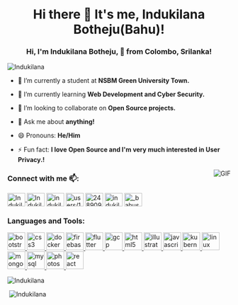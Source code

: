<h1 align="center">Hi there 👋 It's me, Indukilana Botheju(Bahu)!</h1>


<h3 align="center">Hi, I'm Indukilana Botheju, 🚀 from Colombo, Srilanka!</h3>
    
<p align="left"> <img src="https://komarev.com/ghpvc/?username=Indukilana&color=brightgreen" alt="Indukilana" /> </p>

- 🔭 I’m currently a student at **NSBM Green University Town.**

- 🌱 I’m currently learning **Web Development and Cyber Security.**

- 👯 I’m looking to collaborate on **Open Source projects.**

- 💬 Ask me about **anything!**

- 😄 Pronouns: **He/Him**

- ⚡ Fun fact: **I love Open Source and I'm very much interested in User Privacy.!**

<img align="right" alt="GIF" src="https://media.giphy.com/media/IpeYSEZshTefe/giphy.gif" />

<p align="left">
<h3 align="left">Connect with me 📫:</h3>

<a href="https://dev.to/indukilana"><img align="center" src="https://d2fltix0v2e0sb.cloudfront.net/dev-badge.svg" alt="Indukilana Botheju's DEV Profile" height="30" width="40">
</a>
<a href="https://twitter.com/IndukilanaB" target="blank"><img align="center"
        src="https://cdn.jsdelivr.net/npm/simple-icons@3.0.1/icons/twitter.svg" alt="IndukilanaB" height="30"
        width="40" /></a>
<a href="hhtps://www.linkedin.com/in/indukilana-botheju" target="blank"><img align="center"
        src="https://cdn.jsdelivr.net/npm/simple-icons@3.0.1/icons/linkedin.svg" alt="indukilana"
        height="30" width="40" /></a>
<a href="https://stackoverflow.com/users/12262554/indukilana-botheju" target="blank"><img align="center"
        src="https://cdn.jsdelivr.net/npm/simple-icons@3.0.1/icons/stackoverflow.svg"
        alt="users/12262554/indukilana-botheju" height="30" width="40" /></a>
<a href="https://app.hackthebox.eu/profile/248909" target="blank"><img align="center"
        src="https://silofy.gallerycdn.vsassets.io/extensions/silofy/hackthebox/0.2.8/1586357939010/Microsoft.VisualStudio.Services.Icons.Default"
        alt="248909" height="30" width="40" /></a>
<a href="https://www.facebook.com/indukilana.botheju" target="blank"><img align="center"
        src="https://cdn.jsdelivr.net/npm/simple-icons@3.0.1/icons/facebook.svg" alt="indukilana.botheju" height="30"
        width="40" /></a>
<a href="https://instagram.com/_bahushakthi_indukilana_" target="blank"><img align="center"
        src="https://cdn.jsdelivr.net/npm/simple-icons@3.0.1/icons/instagram.svg" alt="_bahushakthi_indukilana_" height="30"
        width="40" /></a>
</p>

<h3 align="left">Languages and Tools:</h3>
<p align="left"> <a href="https://getbootstrap.com" target="_blank"> <img
            src="https://devicons.github.io/devicon/devicon.git/icons/bootstrap/bootstrap-plain.svg" alt="bootstrap"
            width="40" height="40" /> </a> <a href="https://www.w3schools.com/css/" target="_blank"> <img
            src="https://devicons.github.io/devicon/devicon.git/icons/css3/css3-original-wordmark.svg" alt="css3"
            width="40" height="40" /> </a> <a href="https://www.docker.com/" target="_blank"> <img
            src="https://devicons.github.io/devicon/devicon.git/icons/docker/docker-original-wordmark.svg" alt="docker"
            width="40" height="40" /> </a> <a href="https://firebase.google.com/" target="_blank"> <img
            src="https://www.vectorlogo.zone/logos/firebase/firebase-icon.svg" alt="firebase" width="40" height="40" />
    </a> <a href="https://flutter.dev" target="_blank"> <img
            src="https://www.vectorlogo.zone/logos/flutterio/flutterio-icon.svg" alt="flutter" width="40" height="40" />
    </a> <a href="https://cloud.google.com" target="_blank"> <img
            src="https://www.vectorlogo.zone/logos/google_cloud/google_cloud-icon.svg" alt="gcp" width="40"
            height="40" /> </a> <a href="https://www.w3.org/html/" target="_blank"> <img
            src="https://devicons.github.io/devicon/devicon.git/icons/html5/html5-original-wordmark.svg" alt="html5"
            width="40" height="40" /> </a> <a href="https://www.adobe.com/in/products/illustrator.html" target="_blank">
        <img src="https://www.vectorlogo.zone/logos/adobe_illustrator/adobe_illustrator-icon.svg" alt="illustrator"
            width="40" height="40" /> </a> <a href="https://developer.mozilla.org/en-US/docs/Web/JavaScript"
        target="_blank"> <img
            src="https://devicons.github.io/devicon/devicon.git/icons/javascript/javascript-original.svg"
            alt="javascript" width="40" height="40" /> </a> <a href="https://kubernetes.io" target="_blank"> <img
            src="https://www.vectorlogo.zone/logos/kubernetes/kubernetes-icon.svg" alt="kubernetes" width="40"
            height="40" /> </a> <a href="https://www.linux.org/" target="_blank"> <img
            src="https://devicons.github.io/devicon/devicon.git/icons/linux/linux-original.svg" alt="linux" width="40"
            height="40" /> </a> <a href="https://www.mongodb.com/" target="_blank"> <img
            src="https://devicons.github.io/devicon/devicon.git/icons/mongodb/mongodb-original-wordmark.svg"
            alt="mongodb" width="40" height="40" /> </a> <a href="https://www.mysql.com/" target="_blank"> <img
            src="https://devicons.github.io/devicon/devicon.git/icons/mysql/mysql-original-wordmark.svg" alt="mysql"
            width="40" height="40" /> </a> <a href="https://www.photoshop.com/en" target="_blank"> <img
            src="https://devicons.github.io/devicon/devicon.git/icons/photoshop/photoshop-plain.svg" alt="photoshop"
            width="40" height="40" /> </a> <a href="https://reactjs.org/" target="_blank"> <img
            src="https://devicons.github.io/devicon/devicon.git/icons/react/react-original-wordmark.svg" alt="react"
            width="40" height="40" /> </a> </p>

<p align="left"><img src="https://github-readme-stats.vercel.app/api/top-langs/?username=Indukilana&layout=compact"
        alt="Indukilana" /></p>
<p align="left">&nbsp;<img src="https://github-readme-stats.vercel.app/api?username=Indukilana&show_icons=true"
        alt="Indukilana" /></p>
